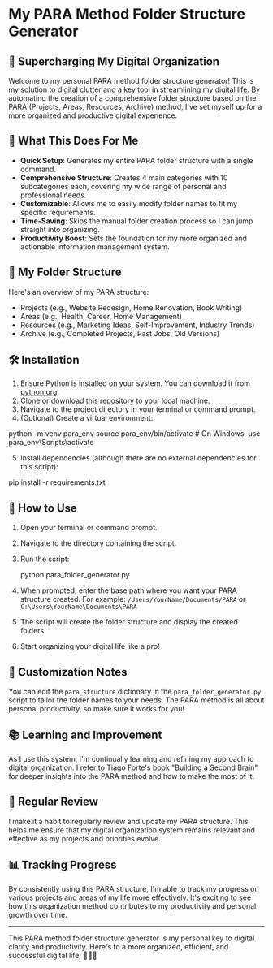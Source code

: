 # My PARA Method Folder Structure Generator

## 🚀 Supercharging My Digital Organization

Welcome to my personal PARA method folder structure generator! This is my solution to digital clutter and a key tool in streamlining my digital life. By automating the creation of a comprehensive folder structure based on the PARA (Projects, Areas, Resources, Archive) method, I've set myself up for a more organized and productive digital experience.

## 🌟 What This Does For Me

- **Quick Setup**: Generates my entire PARA folder structure with a single command.
- **Comprehensive Structure**: Creates 4 main categories with 10 subcategories each, covering my wide range of personal and professional needs.
- **Customizable**: Allows me to easily modify folder names to fit my specific requirements.
- **Time-Saving**: Skips the manual folder creation process so I can jump straight into organizing.
- **Productivity Boost**: Sets the foundation for my more organized and actionable information management system.

## 📂 My Folder Structure

Here's an overview of my PARA structure:

- Projects (e.g., Website Redesign, Home Renovation, Book Writing)
- Areas (e.g., Health, Career, Home Management)
- Resources (e.g., Marketing Ideas, Self-Improvement, Industry Trends)
- Archive (e.g., Completed Projects, Past Jobs, Old Versions)

## 🛠️ Installation

1. Ensure Python is installed on your system. You can download it from [python.org](https://www.python.org/downloads/).
2. Clone or download this repository to your local machine.
3. Navigate to the project directory in your terminal or command prompt.
4. (Optional) Create a virtual environment:

python -m venv para_env
source para_env/bin/activate  # On Windows, use para_env\Scripts\activate

5. Install dependencies (although there are no external dependencies for this script):

pip install -r requirements.txt

## 🚀 How to Use

1. Open your terminal or command prompt.
2. Navigate to the directory containing the script.
3. Run the script:

   python para_folder_generator.py

4. When prompted, enter the base path where you want your PARA structure created.
For example: `/Users/YourName/Documents/PARA` or `C:\Users\YourName\Documents\PARA`
5. The script will create the folder structure and display the created folders.
6. Start organizing your digital life like a pro!

## 🔧 Customization Notes

You can edit the `para_structure` dictionary in the `para_folder_generator.py` script to tailor the folder names to your needs. The PARA method is all about personal productivity, so make sure it works for you!

## 📚 Learning and Improvement

As I use this system, I'm continually learning and refining my approach to digital organization. I refer to Tiago Forte's book "Building a Second Brain" for deeper insights into the PARA method and how to make the most of it.

## 🔄 Regular Review

I make it a habit to regularly review and update my PARA structure. This helps me ensure that my digital organization system remains relevant and effective as my projects and priorities evolve.

## 📊 Tracking Progress

By consistently using this PARA structure, I'm able to track my progress on various projects and areas of my life more effectively. It's exciting to see how this organization method contributes to my productivity and personal growth over time.

---

This PARA method folder structure generator is my personal key to digital clarity and productivity. Here's to a more organized, efficient, and successful digital life! 🚀📂✨
